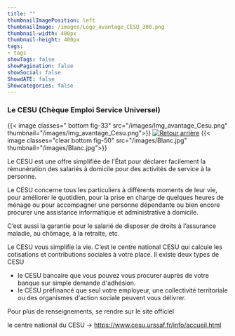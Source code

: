 ```yaml
---
title: ""
thumbnailImagePosition: left
thumbnailImage: /images/Logo_avantage_CESU_300.png
thumbnail-width: 400px
thumbnail-height: 400px
tags:
- tags
showTags: false
showPagination: false
showSocial: false
ShowdATE: false
Showcategories: false
---
```


### Le CESU (Chèque Emploi Service Universel)
<!--more-->

{{< image classes=" bottom fig-33" src="/images/Img_avantage_Cesu.png" thumbnail="/images/Img_avantage_Cesu.png">}}
[![Retour arrière](/images/logo-retour-arriere_50.png)](../)
{{< image classes="clear bottom fig-50" src="/images/Blanc.jpg" thumbnail="/images/Blanc.jpg">}}


Le CESU est une offre simplifiée de l'État pour déclarer facilement la rémunération des salariés à domicile pour des activités de service à la personne.

Le CESU concerne tous les particuliers à différents moments de leur vie, pour améliorer le quotidien, pour la prise en charge de quelques heures de ménage ou pour accompagner une personne dépendante ou bien encore procurer une assistance informatique et administrative à domicile.

C’est aussi la garantie pour le salarié de disposer de droits à l’assurance maladie, au chômage, à la retraite, etc.

Le CESU vous simplifie la vie. C’est le centre national CESU qui calcule les cotisations et contributions sociales à votre place. Il existe deux types de CESU

* le CESU bancaire que vous pouvez vous procurer auprès de votre banque sur simple demande d'adhésion.
* le CESU préfinancé que seul votre employeur, une collectivité territoriale ou des organismes d'action sociale peuvent vous délivrer.

Pour plus de renseignements, se rendre sur le site officiel

le centre national du CESU -> https://www.cesu.urssaf.fr/info/accueil.html